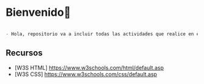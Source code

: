 # Bienvenido👋

```python

- Hola, repositorio va a incluir todas las actividades que realice en el curso y durante el mismo. :)

```
## Recursos 
- [W3S HTML] https://www.w3schools.com/html/default.asp
- [W3S CSS] https://www.w3schools.com/css/default.asp

